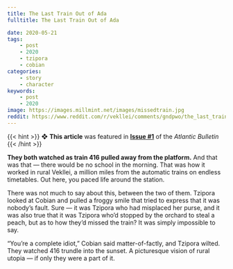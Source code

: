 ```yaml
---
title: The Last Train Out of Ada
fulltitle: The Last Train Out of Ada

date: 2020-05-21
tags:
    - post
    - 2020
    - tzipora
    - cobian
categories:
    - story
    - character
keywords:
    - post
    - 2020
image: https://images.millmint.net/images/missedtrain.jpg
reddit: https://www.reddit.com/r/vekllei/comments/gndpwo/the_last_train_out_of_ada/
---
```


{{< hint >}}
❖ **This article** was featured in [**Issue #1**](/news/bulletin/2020/1) of the *Atlantic Bulletin*
{{< /hint >}}

**They both watched as train 416 pulled away from the platform.** And that was that — there would be no school in the morning. That was how it worked in rural Vekllei, a million miles from the automatic trains on endless timetables. Out here, you paced life around the station.

There was not much to say about this, between the two of them. Tzipora looked at Cobian and pulled a froggy smile that tried to express that it was nobody’s fault. Sure — it was Tzipora who had misplaced her purse, and it was also true that it was Tzipora who’d stopped by the orchard to steal a peach, but as to how they’d missed the train? It was simply impossible to say.

“You’re a complete idiot,” Cobian said matter-of-factly, and Tzipora wilted. They watched 416 trundle into the sunset. A picturesque vision of rural utopia — if only they were a part of it.
